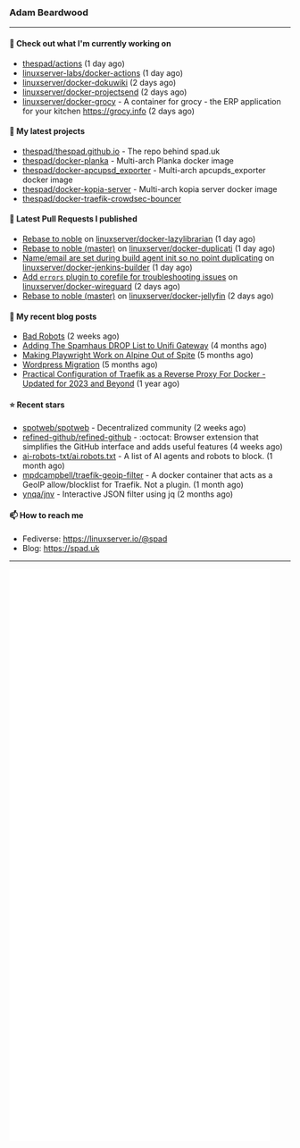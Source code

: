 ### Adam Beardwood
---
#### 👷 Check out what I'm currently working on

- [thespad/actions](https://github.com/thespad/actions) (1 day ago)
- [linuxserver-labs/docker-actions](https://github.com/linuxserver-labs/docker-actions) (1 day ago)
- [linuxserver/docker-dokuwiki](https://github.com/linuxserver/docker-dokuwiki) (2 days ago)
- [linuxserver/docker-projectsend](https://github.com/linuxserver/docker-projectsend) (2 days ago)
- [linuxserver/docker-grocy](https://github.com/linuxserver/docker-grocy) - A container for grocy - the ERP application for your kitchen https://grocy.info (2 days ago)

#### 🌱 My latest projects

- [thespad/thespad.github.io](https://github.com/thespad/thespad.github.io) - The repo behind spad.uk
- [thespad/docker-planka](https://github.com/thespad/docker-planka) - Multi-arch Planka docker image
- [thespad/docker-apcupsd_exporter](https://github.com/thespad/docker-apcupsd_exporter) - Multi-arch apcupds_exporter docker image
- [thespad/docker-kopia-server](https://github.com/thespad/docker-kopia-server) - Multi-arch kopia server docker image 
- [thespad/docker-traefik-crowdsec-bouncer](https://github.com/thespad/docker-traefik-crowdsec-bouncer)

#### 🔨 Latest Pull Requests I published

- [Rebase to noble](https://github.com/linuxserver/docker-lazylibrarian/pull/76) on [linuxserver/docker-lazylibrarian](https://github.com/linuxserver/docker-lazylibrarian) (1 day ago)
- [Rebase to noble (master)](https://github.com/linuxserver/docker-duplicati/pull/80) on [linuxserver/docker-duplicati](https://github.com/linuxserver/docker-duplicati) (1 day ago)
- [Name/email are set during build agent init so no point duplicating](https://github.com/linuxserver/docker-jenkins-builder/pull/274) on [linuxserver/docker-jenkins-builder](https://github.com/linuxserver/docker-jenkins-builder) (1 day ago)
- [Add `errors` plugin to corefile for troubleshooting issues](https://github.com/linuxserver/docker-wireguard/pull/350) on [linuxserver/docker-wireguard](https://github.com/linuxserver/docker-wireguard) (2 days ago)
- [Rebase to noble (master)](https://github.com/linuxserver/docker-jellyfin/pull/260) on [linuxserver/docker-jellyfin](https://github.com/linuxserver/docker-jellyfin) (2 days ago)

#### 📜 My recent blog posts

- [Bad Robots](https://www.spad.uk/posts/bad-robots/) (2 weeks ago)
- [Adding The Spamhaus DROP List to Unifi Gateway](https://www.spad.uk/posts/adding-spamhaus-drop-list-to-unifi-gateway/) (4 months ago)
- [Making Playwright Work on Alpine Out of Spite](https://www.spad.uk/posts/making-playwright-work-on-alpine-out-of-spite/) (5 months ago)
- [Wordpress Migration](https://www.spad.uk/posts/wordpress-migration/) (5 months ago)
- [Practical Configuration of Traefik as a Reverse Proxy For Docker - Updated for 2023 and Beyond](https://www.spad.uk/posts/practical-configuration-of-traefik-as-a-reverse-proxy-for-docker-updated-for-2023/) (1 year ago)

#### ⭐ Recent stars

- [spotweb/spotweb](https://github.com/spotweb/spotweb) - Decentralized community (2 weeks ago)
- [refined-github/refined-github](https://github.com/refined-github/refined-github) - :octocat: Browser extension that simplifies the GitHub interface and adds useful features (4 weeks ago)
- [ai-robots-txt/ai.robots.txt](https://github.com/ai-robots-txt/ai.robots.txt) - A list of AI agents and robots to block. (1 month ago)
- [mpdcampbell/traefik-geoip-filter](https://github.com/mpdcampbell/traefik-geoip-filter) - A docker container that acts as a GeoIP allow/blocklist for Traefik. Not a plugin. (1 month ago)
- [ynqa/jnv](https://github.com/ynqa/jnv) - Interactive JSON filter using jq (2 months ago)

#### 📫 How to reach me
- Fediverse: https://linuxserver.io/@spad
- Blog: https://spad.uk
---
<img src="https://raw.githubusercontent.com/thespad/thespad/main/github-metrics.svg">
